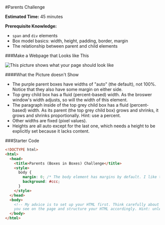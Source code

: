 #Parents Challenge

**Estimated Time:** 45 minutes

**Prerequisite Knowledge:**

* `span` and `div` elements
* Box model basics: width, height, padding, border, margin
* The relationship between parent and child elements

###Make a Webpage that Looks like This 

![This picture shows what your page should look like](https://raw.github.com/christensenacademy/christensen-academy/master/modules/css-layouts/challenges/parents-challenge.png)

####What the Picture doesn't Show

* The purple parent boxes have widths of "auto" (the default), not 100%. Notice that they also have some margin on either side.
* Top grey child box has a fluid (percent-based) width. As the broswer window's width adjusts, so will the width of this element.
* The paragraph inside of the top grey child box has a fluid (percent-based) width. As its parent (the top grey child box) grows and shrinks, it grows and shrinks proportionally. Hint: use a percent.
* Other widths are fixed (pixel values).
* Heights are all auto except for the last one, which needs a height to be explicitly set because it lacks content.

###Starter Code

```html
<!DOCTYPE html>
<html>
  <head>
    <title>Parents (Boxes in Boxes) Challenge</title>
    <style>
      body { 
        margin: 0; /* The body element has margins by default. I like to turn them off. */
        background: #ccc;
      }
    </style>
  </head>
  <body>
    <!-- My advice is to set up your HTML first. Think carefully about the parent-child relationships 
    you see on the page and structure your HTML accordingly. Hint: unless a box just has text in it, it is a div. -->
  </body>
</html>

```
